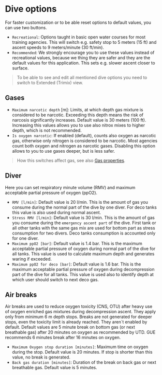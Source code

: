 # Dive options

For faster customization or to be able reset options to default values, you can use two buttons.

* `Recreational`: Options taught in basic open water courses for most training agencies. This will switch e.g. safety stop to 5 meters (15 ft) and ascent speeds to 9 meters/minute (30 ft/min).
* `Recommended`: We strongly encourage you to use these values instead of recreational values, because we thing they are safer and they are the default values for this application. This sets e.g. slower ascent closer to surface.

> To be able to see and edit all mentioned dive options you need to switch to Extended (Trimix) view.

## Gases

* `Maximum narcotic depth` [m]: Limits, at which depth gas mixture is considered to be narcotic. Exceeding this depth means the risk of narcosis significantly increases. Default value is 30 meters (100 ft). Increasing this values allows you to use also nitrox mixes to higher depth, which is not recommended.
* `Is oxygen narcotic`: If enabled (default), counts also oxygen as narcotic gas, otherwise only nitrogen is considered to be narcotic. Most agencies count both oxygen and nitrogen as narcotic gases. Disabling this option allows to you to use gases deeper, but is less safer.

> How this switches affect gas, see also [Gas properties](./gas_properties.md).

## Diver

Here you can set respiratory minute volume (RMV) and maximum acceptable partial pressure of oxygen (ppO2).

* `RMV [l/min]`: Default value is 20 l/min. This is the amount of gas you consume during the normal part of the dive by one diver. For deco tanks this value is also used during normal ascent.
* `Stress RMV [l/min]`: Default value is 30 l/min. This is the amount of gas you consume during the `emergency ascent part` of the dive. First tank or all other tanks with the same gas mix are used for bottom part as stress consumption for two divers. Deco tanks consumption is accounted only for one diver.
* `Maximum ppO2 [bar]`: Default value is 1.4 bar. This is the maximum acceptable partial pressure of oxygen during normal part of the dive for all tanks. This value is used to calculate maximum depth and generates waring if exceeded.
* `Maximum ppO2 for deco [bar]`: Default value is 1.6 bar. This is the maximum acceptable partial pressure of oxygen during decompression part of the dive for all tanks. This value is used also to identify depth at which user should switch to next deco gas.

## Air breaks

Air breaks are used to reduce oxygen toxicity (CNS, OTU) after heavy use of oxygen enriched gas mixtures during decompression ascent.
They apply only from minimum 6 m depth stops. Breaks are not generated for deeper stops, even the toxicity limit is already reached.
They aren`t enabled by default. Default values are 5 minute break on bottom gas (or next breathable gas) after 20 minutes on oxygen as recommended by UTD. GUE recommends 6 minutes break after 16 minutes on oxygen.

* `Maximum Oxygen stop duration [minutes]`: Maximum time on oxygen during the stop. Default value is 20 minutes. If stop is shorter than this value, no break is generated.
* `Back gas duration [minutes]`: Duration of the break on back gas or next breathable gas. Default value is 5 minutes.
